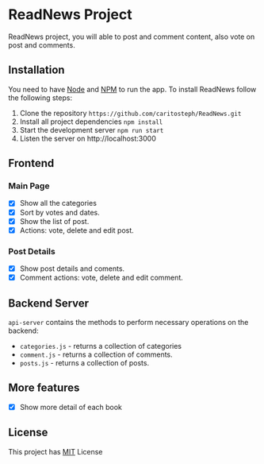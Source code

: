 # ReadNews Project

ReadNews project, you will able to post and comment content, also vote on post and comments.

## Installation

You need to have [Node](https://nodejs.org/en/download/) and [NPM](https://docs.npmjs.com/cli/install) to run the app.
To install ReadNews follow the following steps:
 1. Clone the repository `https://github.com/caritosteph/ReadNews.git`
 2. Install all project dependencies `npm install`
 3. Start the development server `npm run start`
 4. Listen the server on http://localhost:3000
 
## Frontend
### Main Page
- [X] Show all the categories
- [X] Sort by votes and dates.
- [X] Show the list of post.
- [X] Actions:  vote, delete and edit post.

### Post Details
- [X] Show post details and coments.
- [x] Comment actions: vote, delete and edit comment.

## Backend Server

`api-server` contains the methods to perform necessary operations on the backend:

* `categories.js` - returns a collection of categories 
* `comment.js` - returns a collection of comments.
* `posts.js` - returns a collection of posts.

## More features
- [X] Show more detail of each book

## License
This project has [MIT](https://github.com/caritosteph/MyReads/blob/master/LICENSE) License
